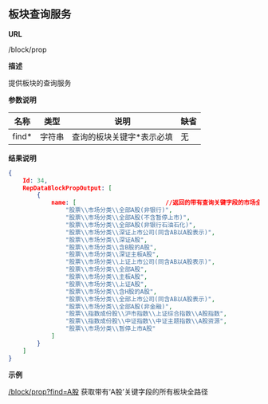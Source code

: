 ## 板块查询服务

**URL**

/block/prop

**描述**

提供板块的查询服务

**参数说明**

|名称|类型|说明|缺省|
| -------- | -------- | -------- | -------- |
|find\*|字符串|查询的板块关键字\*表示必填|无|

**结果说明**

```json
{
	Id: 34,
	RepDataBlockPropOutput: [
		{
			name: [							//返回的带有查询关键字段的市场全路径
				"股票\\市场分类\\全部A股(非银行)",
				"股票\\市场分类\\全部A股(不含暂停上市)",
				"股票\\市场分类\\全部A股(非银行石油石化)",
				"股票\\市场分类\\深证上市公司(同含AB以A股表示)",
				"股票\\市场分类\\深证A股",
				"股票\\市场分类\\含B股的A股",
				"股票\\市场分类\\深证主板A股",
				"股票\\市场分类\\上证上市公司(同含AB以A股表示)",
				"股票\\市场分类\\全部A股",
				"股票\\市场分类\\主板A股",
				"股票\\市场分类\\上证A股",
				"股票\\市场分类\\含H股的A股",
				"股票\\市场分类\\全部上市公司(同含AB以A股表示)",
				"股票\\市场分类\\全部A股(非金融)",
				"股票\\指数成份股\\沪市指数\\上证综合指数\\A股指数",
				"股票\\指数成份股\\中证指数\\中证主题指数\\A股资源",
				"股票\\市场分类\\暂停上市A股"
			]
		}
	]
}
```

**示例**

[/block/prop?find=A股]($APIHOST$/block/prop?find=A股)
获取带有‘A股’关键字段的所有板块全路径